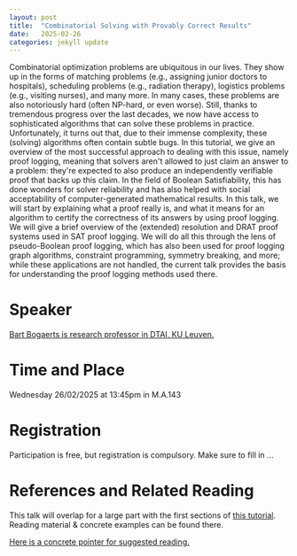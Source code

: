 ```yaml
---
layout: post
title:  "Combinatorial Solving with Provably Correct Results"
date:   2025-02-26
categories: jekyll update
---
```


Combinatorial optimization problems are ubiquitous in our lives. They show up in the forms of matching problems (e.g., assigning junior doctors to hospitals), scheduling problems (e.g., radiation therapy), logistics problems (e.g., visiting nurses), and many more. In many cases, these problems are also notoriously hard (often NP-hard, or even worse). Still, thanks to tremendous progress over the last decades, we now have access to sophisticated algorithms that can solve these problems in practice. Unfortunately, it turns out that, due to their immense complexity, these (solving) algorithms often contain subtle bugs. In this tutorial, we give an overview of the most successful approach to dealing with this issue, namely proof logging, meaning that solvers aren't allowed to just claim an answer to a problem: they're expected to also produce an independently verifiable proof that backs up this claim. In the field of Boolean Satisfiability, this has done wonders for solver reliability and has also helped with social acceptability of computer-generated mathematical results. In this talk, we will start by explaining what a proof really is, and what it means for an algorithm to certify the correctness of its answers by using proof logging. We will give a brief overview of the (extended) resolution and DRAT proof systems used in SAT proof logging. We will do all this through the lens of pseudo-Boolean proof logging, which has also been used for proof logging graph algorithms, constraint programming, symmetry breaking, and more; while these applications are not handled, the current talk provides the basis for understanding the proof logging methods used there.

# Speaker
[Bart Bogaerts is research professor in DTAI, KU
Leuven.](https://www.bartbogaerts.eu/index.php)

# Time and Place
Wednesday 26/02/2025 at 13:45pm in M.A.143

# Registration
Participation is free, but registration is compulsory.
Make sure to fill in ...

# References and Related Reading
This talk will overlap for a large part with the first sections of [this tutorial](https://www.bartbogaerts.eu/talks/veripb-tutorial-series/).
Reading material & concrete examples can be found there. 

[Here is a concrete pointer for suggested reading.](https://lucris.lub.lu.se/ws/portalfiles/portal/117886509/thesis_final_pdf.pdf)
